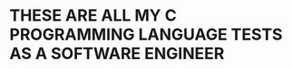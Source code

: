 <!DOCTYPE html>
<body>
  <h1> THESE ARE ALL MY C PROGRAMMING LANGUAGE TESTS AS A SOFTWARE ENGINEER</h1>
</body>
